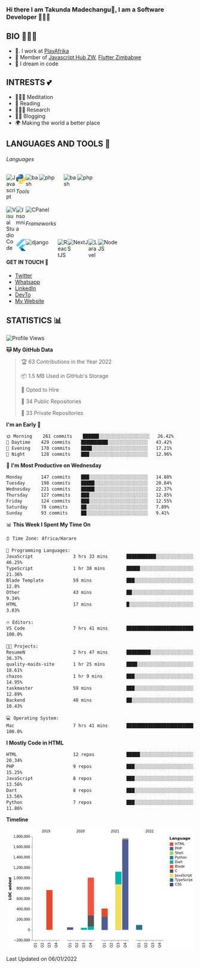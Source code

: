 ### Hi there I am Takunda Madechangu👋, I am a Software Developer 👨🏽‍💻

## BIO 👨🏽‍💻
- 💼. I work at [PlayAfrika](https://playafrika.tv)
- 🎳  Member of [Javascript Hub ZW](https://github.com/JS-Hub-ZW), [Flutter Zimbabwe](https://github.com/flutterdevzim/)
- 🤨 I dream in code 

## INTRESTS 💕
- 🧘🏾‍♂️  Meditation
- 📖  Reading
- 🕵🏾‍♂️  Research
- ✍🏽  Blogging
- 🌍  Making the world a better place

## LANGUAGES AND TOOLS 🧰

###### Languages

<img align="left" alt="Javascript" width="26px" src="https://upload.wikimedia.org/wikipedia/commons/thumb/6/6a/JavaScript-logo.png/240px-JavaScript-logo.png" />
<img align="left" alt="Python" width="26px" src="https://raw.githubusercontent.com/JohnKinyanjui/JohnKinyanjui/master/images/python.png" />
<img align="left" alt="bash" width="36px" src="https://d33wubrfki0l68.cloudfront.net/a1da522d0a3057a1bc3fb411fcbbf57a447c1146/65e71/img/symbol/svg/full_colored_dark.svg" />
<img align="left" alt="php" width="66px" src="https://www.php.net/images/logos/php-logo.svg" />
<img align="left" alt="bash" width="36px" src="https://d33wubrfki0l68.cloudfront.net/a1da522d0a3057a1bc3fb411fcbbf57a447c1146/65e71/img/symbol/svg/full_colored_dark.svg" />
<img align="left" alt="php" width="96px" src="https://dart.dev/assets/shared/dart/logo+text/horizontal/white-e71fb382ad5229792cc704b3ee7a88f8013e986d6e34f0956d89c453b454d0a5.svg" />



</br>


###### Tools

<img align="left" alt="Visual Studio Code" width="26px" src="https://code.visualstudio.com/assets/images/code-stable.png" />
<img align="left" alt="Insomnia" width="26px" src="https://img.stackshare.io/service/6406/qLPJL1NZ.jpg" />
<img align="left" alt="CPanel" width="106px" src="https://cpanel.net/wp-content/themes/cPbase/assets/img/logos/cPanel_orange.svg" />
<br/>


###### Frameworks

<img align="left" alt="Flutter" width="26px" object-fit = "cover" src="https://raw.githubusercontent.com/JohnKinyanjui/JohnKinyanjui/master/images/flutter.png" />
<img align="left" alt="django" width="86px" src="https://www.fullstackpython.com/img/logos/django.png" />
<img align="left" alt="ReactJS" width="26px" src="https://cdn4.iconfinder.com/data/icons/logos-3/600/React.js_logo-512.png" />
<img align="left" alt="NextJS" width="56px" src="https://upload.wikimedia.org/wikipedia/commons/thumb/8/8e/Nextjs-logo.svg/207px-Nextjs-logo.svg.png" />
<img align="left" alt="Laravel" width="26px" src="https://laravel.com/img/logomark.min.svg" />
<img align="left" alt="Node JS" width="56px" src="https://upload.wikimedia.org/wikipedia/commons/d/d9/Node.js_logo.svg" />
<br/>
<br/>

#### GET IN TOUCH 💬
- [Twitter](https://twitter/takucoder)
- [Whatsapp](https://wa.me/263778548832?text=Hi%20Taku)
- [LinkedIn](https://www.linkedin.com/in/tmadechangu/)
- [DevTo](https://dev.to/takunda)
- [My Website](https://taku.co.zw)

## STATISTICS 📊
<!-- ![Takumade's GitHub stats](https://github-readme-stats.vercel.app/api?username=takumade&count_private=true&show_icons=true&theme=algolia) -->

<!--START_SECTION:waka-->
![Profile Views](http://img.shields.io/badge/Profile%20Views-0-blue)

**🐱 My GitHub Data** 

> 🏆 63 Contributions in the Year 2022
 > 
> 📦 1.5 MB Used in GitHub's Storage 
 > 
> 💼 Opted to Hire
 > 
> 📜 34 Public Repositories 
 > 
> 🔑 33 Private Repositories  
 > 
**I'm an Early 🐤** 

```text
🌞 Morning    261 commits    ██████░░░░░░░░░░░░░░░░░░░   26.42% 
🌆 Daytime    429 commits    ██████████░░░░░░░░░░░░░░░   43.42% 
🌃 Evening    170 commits    ████░░░░░░░░░░░░░░░░░░░░░   17.21% 
🌙 Night      128 commits    ███░░░░░░░░░░░░░░░░░░░░░░   12.96%

```
📅 **I'm Most Productive on Wednesday** 

```text
Monday       147 commits    ███░░░░░░░░░░░░░░░░░░░░░░   14.88% 
Tuesday      198 commits    █████░░░░░░░░░░░░░░░░░░░░   20.04% 
Wednesday    221 commits    █████░░░░░░░░░░░░░░░░░░░░   22.37% 
Thursday     127 commits    ███░░░░░░░░░░░░░░░░░░░░░░   12.85% 
Friday       124 commits    ███░░░░░░░░░░░░░░░░░░░░░░   12.55% 
Saturday     78 commits     ██░░░░░░░░░░░░░░░░░░░░░░░   7.89% 
Sunday       93 commits     ██░░░░░░░░░░░░░░░░░░░░░░░   9.41%

```


📊 **This Week I Spent My Time On** 

```text
⌚︎ Time Zone: Africa/Harare

💬 Programming Languages: 
JavaScript               3 hrs 33 mins       ███████████░░░░░░░░░░░░░░   46.25% 
TypeScript               1 hr 38 mins        █████░░░░░░░░░░░░░░░░░░░░   21.36% 
Blade Template           59 mins             ███░░░░░░░░░░░░░░░░░░░░░░   12.8% 
Other                    43 mins             ██░░░░░░░░░░░░░░░░░░░░░░░   9.34% 
HTML                     17 mins             █░░░░░░░░░░░░░░░░░░░░░░░░   3.83%

🔥 Editors: 
VS Code                  7 hrs 41 mins       █████████████████████████   100.0%

🐱‍💻 Projects: 
ResumeN                  2 hrs 47 mins       █████████░░░░░░░░░░░░░░░░   36.37% 
quality-maids-site       1 hr 25 mins        ████░░░░░░░░░░░░░░░░░░░░░   18.61% 
chazos                   1 hr 9 mins         ███░░░░░░░░░░░░░░░░░░░░░░   14.95% 
taskmaster               59 mins             ███░░░░░░░░░░░░░░░░░░░░░░   12.89% 
Backend                  48 mins             ██░░░░░░░░░░░░░░░░░░░░░░░   10.43%

💻 Operating System: 
Mac                      7 hrs 41 mins       █████████████████████████   100.0%

```

**I Mostly Code in HTML** 

```text
HTML                     12 repos            █████░░░░░░░░░░░░░░░░░░░░   20.34% 
PHP                      9 repos             ███░░░░░░░░░░░░░░░░░░░░░░   15.25% 
JavaScript               8 repos             ███░░░░░░░░░░░░░░░░░░░░░░   13.56% 
Dart                     8 repos             ███░░░░░░░░░░░░░░░░░░░░░░   13.56% 
Python                   7 repos             ███░░░░░░░░░░░░░░░░░░░░░░   11.86%

```


**Timeline**

![Chart not found](https://raw.githubusercontent.com/takumade/takumade/main/charts/bar_graph.png) 


 Last Updated on 06/01/2022
<!--END_SECTION:waka-->


